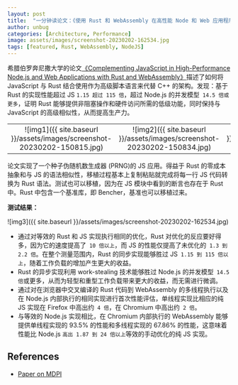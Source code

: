 ```yaml
---
layout: post
title:  "一分钟读论文：《使用 Rust 和 WebAssembly 在高性能 Node 和 Web 应用程序中补充 JavaScript》"
author: unbug
categories: [Architecture, Performance]
image: assets/images/screenshot-20230202-162534.jpg
tags: [featured, Rust, WebAssembly, NodeJS]
---
```

希腊伯罗奔尼撒大学的论文[《Complementing JavaScript in High-Performance Node.js and Web Applications with Rust and WebAssembly》][paper1-url]描述了如何将 JavaScript 与 Rust 结合使用作为高级脚本语言来代替 C++ 的架构。发现：基于 Rust 的实现性能超过 JS `1.15 超过 115 倍`，超过 Node.js 的并发模型` 14.5 倍或更多`，证明 Rust 能够提供非阻塞操作和硬件访问所需的低级功能，同时保持与 JavaScript 的高级相似性，从而提高生产力。

|                                       |                                       |                                       |
|:-------------------------------------:|:-------------------------------------:|:-------------------------------------:|
|![img1]({{ site.baseurl }}/assets/images/screenshot-20230202-150815.jpg)| ![img2]({{ site.baseurl }}/assets/images/screenshot-20230202-150834.jpg) | ![img3]({{ site.baseurl }}/assets/images/screenshot-20230202-150848.jpg) |

论文实现了一个种子伪随机数生成器 (PRNG)的 JS 应用。得益于 Rust 的零成本抽象和与 JS 的语法相似性，移植过程基本上复制粘贴就完成将每一行 JS 代码转换为 Rust 语法。测试也可以移植，因为在 JS 模块中看到的断言也存在于 Rust 中。Rust 中包含一个基准库，即 Bencher，基准也可以移植过来。

**测试结果：**

![img3]({{ site.baseurl }}/assets/images/screenshot-20230202-162534.jpg)

- 通过对等效的 Rust 和 JS 实现执行相同的优化，Rust 对优化的反应要好得多，因为它的速度提高了` 10 倍以上`，而 JS 的性能仅提高了未优化的` 1.3 到 2.2 倍`。在整个测量范围内，Rust 的同步实现能够胜过 JS` 1.15 到 115 倍以上`，随着工作负载的增加产生更大的收益。
- Rust 的异步实现利用 work-stealing 技术能够胜过 Node.js 的并发模型` 14.5 倍`或更多，从而为轻型和重型工作负载带来更大的收益，而无需进行微调。
- 通过对在浏览器中交叉编译的 Rust 代码到 WebAssembly 的多线程执行以及在 Node.js 内部执行的相同实现进行首次性能评估，单线程实现比相应的纯 JS 实现在 Firefox 中高出约` 4 倍`，在 Chromium 中高出约` 2 倍`。
- 与等效的 Node.js 实现相比，在 Chromium 内部执行的 WebAssembly 能够提供单线程实现的 93.5% 的性能和多线程实现的 67.86% 的性能，这意味着性能比 Node.js `高出 1.87 到 24 倍以上`等效的手动优化的纯 JS 实现。

## References
- [Paper on MDPI][links-1]


[paper1-url]: https://www.mdpi.com/2079-9292/11/19/3217/pdf?version=1665474262
[links-1]: https://www.mdpi.com/2079-9292/11/19/3217